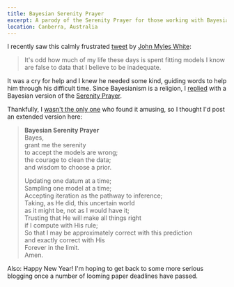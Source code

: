 ```yaml
---
title: Bayesian Serenity Prayer
excerpt: A parody of the Serenity Prayer for those working with Bayesian inference.
location: Canberra, Australia
---
```


I recently saw this calmly frustrated [tweet](http://twitter.com/#!/johnmyleswhite/status/25405568801837056) by [John Myles White](http://www.johnmyleswhite.com/):

> It's odd how much of my life these days is spent fitting models I know are false to data that I believe to be inadequate.

It was a cry for help and I knew he needed some kind, guiding words to help him through his difficult time.
Since Bayesianism is a religion, I [replied](http://twitter.com/#!/mdreid/status/25410699681337345) with a Bayesian version of the [Serenity Prayer](http://en.wikipedia.org/wiki/Serenity_Prayer). 

Thankfully, I [wasn't the only one](http://favstar.fm/users/mdreid/status/25410699681337345) who found it amusing, so I thought I'd post an extended version here:

> **Bayesian Serenity Prayer**    
> Bayes,    
> grant me the serenity   
> to accept the models are wrong;   
> the courage to clean the data;   
> and wisdom to choose a prior.   
>    
> Updating one datum at a time;    
> Sampling one model at a time;    
> Accepting iteration as the pathway to inference;    
> Taking, as He did, this uncertain world   
> as it might be, not as I would have it;    
> Trusting that He will make all things right   
> if I compute with His rule;   
> So that I may be approximately correct with this prediction    
> and exactly correct with His   
> Forever in the limit.   
> Amen.   

Also: Happy New Year! I'm hoping to get back to some more serious blogging once a number of looming paper deadlines have passed.
